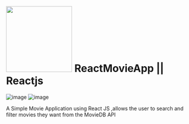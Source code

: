 # <img src="https://www.themoviedb.org/assets/2/v4/logos/v2/blue_short-8e7b30f73a4020692ccca9c88bafe5dcb6f8a62a4c6bc55cd9ba82bb2cd95f6c.svg" width='180px'/> ReactMovieApp || Reactjs

![image](https://user-images.githubusercontent.com/65393068/150739020-a4404c03-9f6c-45a4-975c-712c2a827134.png)
![image](https://user-images.githubusercontent.com/65393068/150742272-f88c16e0-3aae-4990-be68-f6f4e393277e.png)

A Simple Movie Application using React JS ,allows the user to search and filter movies they want from the MovieDB API
